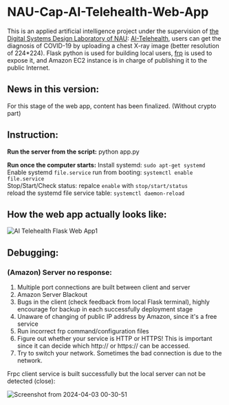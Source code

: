 # NAU-Cap-AI-Telehealth-Web-App
This is an applied artificial intelligence project under the supervision of [the Digital Systems Design Laboratory of NAU](https://www.dsdlab.nau.edu/): [AI-Telehealth](https://sites.google.com/nau.edu/ai-telehealth/home), users can get the diagnosis of COVID-19 by uploading a chest X-ray image (better resolution of 224*224). Flask python is used  for building local users, [frp](https://github.com/fatedier/frp) is used to expose it, and Amazon EC2 instance is in charge of publishing it to the public Internet.

## News in this version:

For this stage of the web app, content has been finalized. (Without crypto part)

## Instruction:

**Run the server from the script:**
python app.py

**Run once the computer starts:**
Install systemd:  ```sudo apt-get systemd``` <br>
Enable systemd ```file.service``` run from booting: ```systemctl enable file.service``` <br>
Stop/Start/Check status: repalce ```enable``` with ```stop/start/status``` <br>
reload the systemd file service table: ```systemctl daemon-reload``` <be>

## How the web app actually looks like:
![AI Telehealth Flask Web App1](https://github.com/TyBruceChen/NAU-AI-Telehealth-Web-App/assets/152252677/5a429904-2cc3-40c6-8c9f-5e9ec274560d)


## Debugging:

### (Amazon) Server no response:

1. Multiple port connections are built between client and server
2. Amazon Server Blackout
3. Bugs in the client (check feedback from local Flask terminal), highly encourage for backup in each successfully deployment stage
4. Unaware of changing of public IP address by Amazon, since it's a free service
5. Run incorrect frp command/configuration files
6. Figure out whether your service is HTTP or HTTPS! This is important since it can decide which http:// or https:// can be accessed.
7. Try to switch your network. Sometimes the bad connection is due to the network.

Frpc client service is built successfully but the local server can not be detected (close):

![Screenshot from 2024-04-03 00-30-51](https://github.com/TyBruceChen/NAU-Cap-AI-Telehealth-Amazon-Web-App/assets/152252677/5425804b-c908-42fe-b6c7-41d683339e56)
